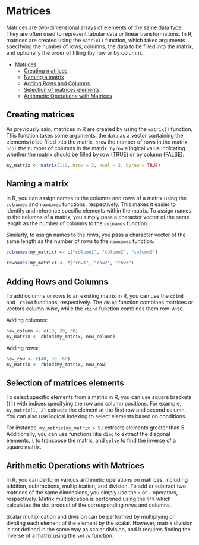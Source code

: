 # Matrices

Matrices are two-dimensional arrays of elements of the same data type. They are often used to represent tabular data or linear transformations. In R, matrices are created using the `matrix()` function, which takes arguments specifying the number of rows, columns, the data to be filled into the matrix, and optionally the order of filling (by row or by column).

- [Matrices](#matrices)
  - [Creating matrices](#creating-matrices)
  - [Naming a matrix](#naming-a-matrix)
  - [Adding Rows and Columns](#adding-rows-and-columns)
  - [Selection of matrices elements](#selection-of-matrices-elements)
  - [Arithmetic Operations with Matrices](#arithmetic-operations-with-matrices)

## Creating matrices

As previously said, matrices in R are created by using the `matrix()` function. This function takes some arguments, the `data` as a vector containing the elements to be filled into the matrix, `nrow` the number of rows in the matrix, `ncol` the number of columns in the matrix, `byrow` a logical value indicating whether the matrix should be filled by row (TRUE) or by column (FALSE).

```R
my_matrix <- matrix(1:9, nrow = 3, ncol = 3, byrow = TRUE)
```

## Naming a matrix

In R, you can assign names to the columns and rows of a matrix using the `colnames` and `rownames` functions, respectively. This makes it easier to identify and reference specific elements within the matrix. To assign names to the columns of a matrix, you simply pass a character vector of the same length as the number of columns to the `colnames` function.

Similarly, to assign names to the rows, you pass a character vector of the same length as the number of rows to the `rownames` function.

```R
colnames(my_matrix) <- c("column1", "column2", "column3")

rownames(my_matrix) <- c("row1", "row2", "row3")
```

## Adding Rows and Columns

To add columns or rows to an existing matrix in R, you can use the `cbind` and ` rbind` functions, respectively. The `cbind` function combines matrices or vectors column-wise, while the `rbind` function combines them row-wise.

Adding columns:

```R
new_column <- c(10, 20, 30)
my_matrix <- cbind(my_matrix, new_column)
```

Adding rows:

```R
new_row <- c(40, 50, 60)
my_matrix <- rbind(my_matrix, new_row)
```

## Selection of matrices elements

To select specific elements from a matrix in R, you can use square brackets (`[]`) with indices specifying the row and column positions. For example, `my_matrix[1, 2]` extracts the element at the first row and second column. You can also use logical indexing to select elements based on conditions.

For instance, `my_matrix[my_matrix > 5]` extracts elements greater than 5. Additionally, you can use functions like `diag` to extract the diagonal elements, `t` to transpose the matrix, and `solve` to find the inverse of a square matrix.

## Arithmetic Operations with Matrices

In R, you can perform various arithmetic operations on matrices, including addition, subtractions, multiplication, and division. To add or subtract two matrices of the same dimensions, you simply use the `+` or `-` operators, respectively. Matrix multiplication is performed using the `%*%` which calculates the dot product of the corresponding rows and columns.

Scalar multiplication and division can be performed by multiplying or dividing each element of the element by the scalar. However, matrix division is not defined in the same way as scalar division, and it requires finding the inverse of a matrix using the `solve` function.
